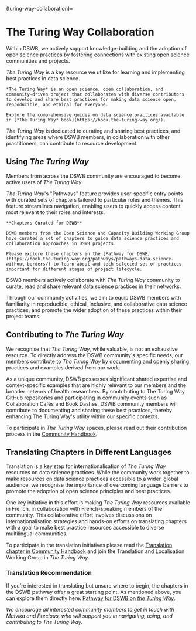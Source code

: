 (turing-way-collaboration)=
# The Turing Way Collaboration

Within DSWB, we actively support knowledge-building and the adoption of open science practices by fostering connections with existing open science communities and projects.

*The Turing Way* is a key resource we utilize for learning and implementing best practices in data science.

```{note}
*The Turing Way* is an open science, open collaboration, and community-driven project that collaborates with diverse contributors to develop and share best practices for making data science open, reproducible, and ethical for everyone.

Explore the comprehensive guides on data science practices available in [*The Turing Way* book](https://book.the-turing-way.org/).
```

*The Turing Way* is dedicated to curating and sharing best practices, and identifying areas where DSWB members, in collaboration with other practitioners, can contribute to resource development.

## Using *The Turing Way*

Members from across the DSWB community are encouraged to become active users of *The Turing Way*.

*The Turing Way*'s "Pathways" feature provides user-specific entry points with curated sets of chapters tailored to particular roles and themes. This feature streamlines navigation, enabling users to quickly access content most relevant to their roles and interests.

```{note}
**Chapters Curated for DSWB**

DSWB members from the Open Science and Capacity Building Working Group have curated a set of chapters to guide data science practices and collaboration approaches in DSWB projects.

Please explore these chapters in the [Pathway for DSWB](https://book.the-turing-way.org/pathways/pathways-data-science-without-borders/) to learn about and tech selected set of practices important for different stages of project lifecycle.
```

DSWB members actively collaborate with *The Turing Way* community to curate, read and share relevant data science practices in their networks.  

Through our community activities, we aim to equip DSWB members with familiarity in reproducible, ethical, inclusive, and collaborative data science practices, and promote the wider adoption of these practices within their project teams.

## Contributing to *The Turing Way*

We recognise that *The Turing Way*, while valuable, is not an exhaustive resource. To directly address the DSWB community's specific needs, our members contribute to *The Turing Way* by documenting and openly sharing practices and examples derived from our work.

As a unique community, DSWB possesses significant shared expertise and context-specific examples that are highly relevant to our members and the broader network of health researchers. By contributing to The Turing Way GitHub repositories and participating in community events such as Collaboration Cafés and Book Dashes, DSWB community members will contribute to documenting and sharing these best practices, thereby enhancing The Turing Way's utility within our specific contexts.

To participate in *The Turing Way* spaces, please read out their contribution process in the [Community Handbook](https://book.the-turing-way.org/community-handbook/contributing-guideline).

## Translating Chapters in Different Languages

Translation is a key step for internationalisation of *The Turing Way* resources on data science practices.
While the community work together to make resources on data science practices accessible to a wider, global audience, we recognise the importance of overcoming language barriers to promote the adoption of open science principles and best practices.

One key initiative in this effort is making *The Turing Way* resources available in French, in collaboration with French-speaking members of the community. This collaborative effort involves discussions on internationalisation strategies and hands-on efforts on translating chapters with a goal to make best practice resources accessible to diverse multilingual communities.

To participate in the translation initiatives please read the [Translation chapter in Community Handbook](https://book.the-turing-way.org/community-handbook/translation) and join the Translation and Localisation Working Group in *The Turing Way*.

### Translation Recommendation 

If you're interested in translating but unsure where to begin, the chapters in the DSWB pathway offer a great starting point. As mentioned above, you can explore them directly here: [Pathway for DSWB on _the Turing Way_](https://book.the-turing-way.org/pathways/data-science-without-borders).


*We encourage all interested community members to get in touch with Malvika and Precious, who will support you in navigating, using, and contributing to *The Turing Way*.*
